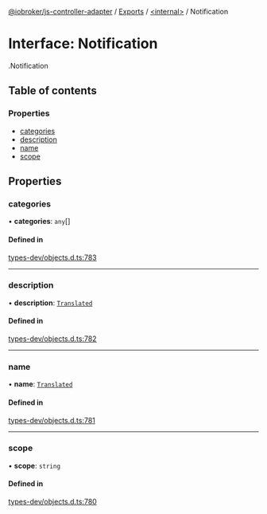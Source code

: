 [@iobroker/js-controller-adapter](../README.md) / [Exports](../modules.md) / [<internal\>](../modules/internal_.md) / Notification

# Interface: Notification

[<internal>](../modules/internal_.md).Notification

## Table of contents

### Properties

- [categories](internal_.Notification.md#categories)
- [description](internal_.Notification.md#description)
- [name](internal_.Notification.md#name)
- [scope](internal_.Notification.md#scope)

## Properties

### categories

• **categories**: `any`[]

#### Defined in

[types-dev/objects.d.ts:783](https://github.com/ioBroker/ioBroker.js-controller/blob/54290531/packages/types-dev/objects.d.ts#L783)

___

### description

• **description**: [`Translated`](../modules/internal_.md#translated)

#### Defined in

[types-dev/objects.d.ts:782](https://github.com/ioBroker/ioBroker.js-controller/blob/54290531/packages/types-dev/objects.d.ts#L782)

___

### name

• **name**: [`Translated`](../modules/internal_.md#translated)

#### Defined in

[types-dev/objects.d.ts:781](https://github.com/ioBroker/ioBroker.js-controller/blob/54290531/packages/types-dev/objects.d.ts#L781)

___

### scope

• **scope**: `string`

#### Defined in

[types-dev/objects.d.ts:780](https://github.com/ioBroker/ioBroker.js-controller/blob/54290531/packages/types-dev/objects.d.ts#L780)
